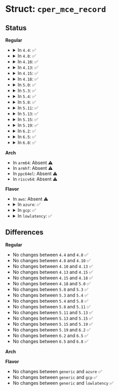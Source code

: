 # Struct: <code>cper_mce_record</code>

## Status
<b>Regular</b>
<ul>
<li>
<details>
<summary>In <code>4.4</code>: ✅</summary>

```c
struct cper_mce_record {
    struct cper_record_header hdr;
    struct cper_section_descriptor sec_hdr;
    struct mce mce;
};
```
</details>
</li>
<li>
<details>
<summary>In <code>4.8</code>: ✅</summary>

```c
struct cper_mce_record {
    struct cper_record_header hdr;
    struct cper_section_descriptor sec_hdr;
    struct mce mce;
};
```
</details>
</li>
<li>
<details>
<summary>In <code>4.10</code>: ✅</summary>

```c
struct cper_mce_record {
    struct cper_record_header hdr;
    struct cper_section_descriptor sec_hdr;
    struct mce mce;
};
```
</details>
</li>
<li>
<details>
<summary>In <code>4.13</code>: ✅</summary>

```c
struct cper_mce_record {
    struct cper_record_header hdr;
    struct cper_section_descriptor sec_hdr;
    struct mce mce;
};
```
</details>
</li>
<li>
<details>
<summary>In <code>4.15</code>: ✅</summary>

```c
struct cper_mce_record {
    struct cper_record_header hdr;
    struct cper_section_descriptor sec_hdr;
    struct mce mce;
};
```
</details>
</li>
<li>
<details>
<summary>In <code>4.18</code>: ✅</summary>

```c
struct cper_mce_record {
    struct cper_record_header hdr;
    struct cper_section_descriptor sec_hdr;
    struct mce mce;
};
```
</details>
</li>
<li>
<details>
<summary>In <code>5.0</code>: ✅</summary>

```c
struct cper_mce_record {
    struct cper_record_header hdr;
    struct cper_section_descriptor sec_hdr;
    struct mce mce;
};
```
</details>
</li>
<li>
<details>
<summary>In <code>5.3</code>: ✅</summary>

```c
struct cper_mce_record {
    struct cper_record_header hdr;
    struct cper_section_descriptor sec_hdr;
    struct mce mce;
};
```
</details>
</li>
<li>
<details>
<summary>In <code>5.4</code>: ✅</summary>

```c
struct cper_mce_record {
    struct cper_record_header hdr;
    struct cper_section_descriptor sec_hdr;
    struct mce mce;
};
```
</details>
</li>
<li>
<details>
<summary>In <code>5.8</code>: ✅</summary>

```c
struct cper_mce_record {
    struct cper_record_header hdr;
    struct cper_section_descriptor sec_hdr;
    struct mce mce;
};
```
</details>
</li>
<li>
<details>
<summary>In <code>5.11</code>: ✅</summary>

```c
struct cper_mce_record {
    struct cper_record_header hdr;
    struct cper_section_descriptor sec_hdr;
    struct mce mce;
};
```
</details>
</li>
<li>
<details>
<summary>In <code>5.13</code>: ✅</summary>

```c
struct cper_mce_record {
    struct cper_record_header hdr;
    struct cper_section_descriptor sec_hdr;
    struct mce mce;
};
```
</details>
</li>
<li>
<details>
<summary>In <code>5.15</code>: ✅</summary>

```c
struct cper_mce_record {
    struct cper_record_header hdr;
    struct cper_section_descriptor sec_hdr;
    struct mce mce;
};
```
</details>
</li>
<li>
<details>
<summary>In <code>5.19</code>: ✅</summary>

```c
struct cper_mce_record {
    struct cper_record_header hdr;
    struct cper_section_descriptor sec_hdr;
    struct mce mce;
};
```
</details>
</li>
<li>
<details>
<summary>In <code>6.2</code>: ✅</summary>

```c
struct cper_mce_record {
    struct cper_record_header hdr;
    struct cper_section_descriptor sec_hdr;
    struct mce mce;
};
```
</details>
</li>
<li>
<details>
<summary>In <code>6.5</code>: ✅</summary>

```c
struct cper_mce_record {
    struct cper_record_header hdr;
    struct cper_section_descriptor sec_hdr;
    struct mce mce;
};
```
</details>
</li>
<li>
<details>
<summary>In <code>6.8</code>: ✅</summary>

```c
struct cper_mce_record {
    struct cper_record_header hdr;
    struct cper_section_descriptor sec_hdr;
    struct mce mce;
};
```
</details>
</li>
</ul>
<b>Arch</b>
<ul>
<li>
In <code>arm64</code>: Absent ⚠️
</li>
<li>
In <code>armhf</code>: Absent ⚠️
</li>
<li>
In <code>ppc64el</code>: Absent ⚠️
</li>
<li>
In <code>riscv64</code>: Absent ⚠️
</li>
</ul>
<b>Flavor</b>
<ul>
<li>
In <code>aws</code>: Absent ⚠️
</li>
<li>
<details>
<summary>In <code>azure</code>: ✅</summary>

```c
struct cper_mce_record {
    struct cper_record_header hdr;
    struct cper_section_descriptor sec_hdr;
    struct mce mce;
};
```
</details>
</li>
<li>
<details>
<summary>In <code>gcp</code>: ✅</summary>

```c
struct cper_mce_record {
    struct cper_record_header hdr;
    struct cper_section_descriptor sec_hdr;
    struct mce mce;
};
```
</details>
</li>
<li>
<details>
<summary>In <code>lowlatency</code>: ✅</summary>

```c
struct cper_mce_record {
    struct cper_record_header hdr;
    struct cper_section_descriptor sec_hdr;
    struct mce mce;
};
```
</details>
</li>
</ul>

## Differences
<b>Regular</b>
<ul>
<li>
No changes between <code>4.4</code> and <code>4.8</code> ✅
</li>
<li>
No changes between <code>4.8</code> and <code>4.10</code> ✅
</li>
<li>
No changes between <code>4.10</code> and <code>4.13</code> ✅
</li>
<li>
No changes between <code>4.13</code> and <code>4.15</code> ✅
</li>
<li>
No changes between <code>4.15</code> and <code>4.18</code> ✅
</li>
<li>
No changes between <code>4.18</code> and <code>5.0</code> ✅
</li>
<li>
No changes between <code>5.0</code> and <code>5.3</code> ✅
</li>
<li>
No changes between <code>5.3</code> and <code>5.4</code> ✅
</li>
<li>
No changes between <code>5.4</code> and <code>5.8</code> ✅
</li>
<li>
No changes between <code>5.8</code> and <code>5.11</code> ✅
</li>
<li>
No changes between <code>5.11</code> and <code>5.13</code> ✅
</li>
<li>
No changes between <code>5.13</code> and <code>5.15</code> ✅
</li>
<li>
No changes between <code>5.15</code> and <code>5.19</code> ✅
</li>
<li>
No changes between <code>5.19</code> and <code>6.2</code> ✅
</li>
<li>
No changes between <code>6.2</code> and <code>6.5</code> ✅
</li>
<li>
No changes between <code>6.5</code> and <code>6.8</code> ✅
</li>
</ul>
<b>Arch</b>
<ul>
</ul>
<b>Flavor</b>
<ul>
<li>
No changes between <code>generic</code> and <code>azure</code> ✅
</li>
<li>
No changes between <code>generic</code> and <code>gcp</code> ✅
</li>
<li>
No changes between <code>generic</code> and <code>lowlatency</code> ✅
</li>
</ul>
